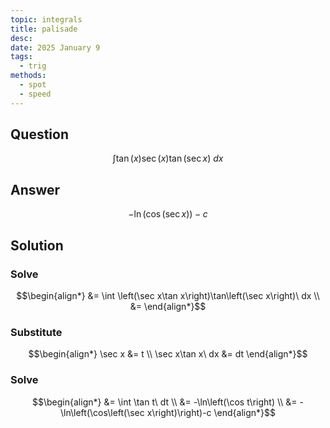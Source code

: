 ```yaml
---
topic: integrals
title: palisade
desc: 
date: 2025 January 9
tags:
  - trig
methods:
  - spot
  - speed
---
```



## Question
```math
\int \tan\left(x\right)\sec\left(x\right)\tan\left(\sec x\right)\ dx
```


## Answer
```math
-\ln\left(\cos\left(\sec x\right)\right)-c
```


## Solution

### Solve
```math
\begin{align*}
  &= \int \left(\sec x\tan x\right)\tan\left(\sec x\right)\ dx
  \\ &= 
\end{align*}
```

### Substitute
```math
\begin{align*}
  \sec x &= t
  \\ \sec x\tan x\ dx &= dt
\end{align*}
```

### Solve
```math
\begin{align*}
  &= \int \tan t\ dt
  \\ &= -\ln\left(\cos t\right)
  \\ &= -\ln\left(\cos\left(\sec x\right)\right)-c
\end{align*}
```
